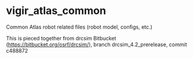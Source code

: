 vigir_atlas_common
==================

Common Atlas robot related files (robot model, configs, etc.)

This is pieced together from drcsim Bitbucket (https://bitbucket.org/osrf/drcsim/), branch drcsim_4.2_prerelease, commit c488872

